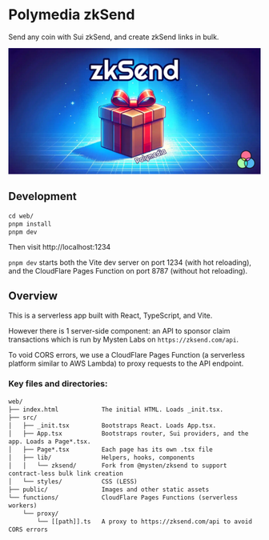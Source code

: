 # Polymedia zkSend

Send any coin with Sui zkSend, and create zkSend links in bulk.

![Polymedia zkSend](./web/public/img/open-graph.webp)

## Development

```
cd web/
pnpm install
pnpm dev
```

Then visit http://localhost:1234

`pnpm dev` starts both the Vite dev server on port 1234 (with hot reloading), and the CloudFlare Pages Function on port 8787 (without hot reloading).

## Overview

This is a serverless app built with React, TypeScript, and Vite.

However there is 1 server-side component: an API to sponsor claim transactions which is run by Mysten Labs on `https://zksend.com/api`.

To void CORS errors, we use a CloudFlare Pages Function (a serverless platform similar to AWS Lambda) to proxy requests to the API endpoint.

### Key files and directories:

```
web/
├── index.html            The initial HTML. Loads _init.tsx.
├── src/
│   ├── _init.tsx         Bootstraps React. Loads App.tsx.
│   ├── App.tsx           Bootstraps router, Sui providers, and the app. Loads a Page*.tsx.
│   ├── Page*.tsx         Each page has its own .tsx file
│   ├── lib/              Helpers, hooks, components
│   │   └── zksend/       Fork from @mysten/zksend to support contract-less bulk link creation
│   └── styles/           CSS (LESS)
├── public/               Images and other static assets
└── functions/            CloudFlare Pages Functions (serverless workers)
    └── proxy/
        └── [[path]].ts   A proxy to https://zksend.com/api to avoid CORS errors
```
